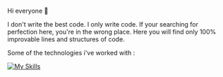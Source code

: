 
Hi everyone 👋 

I don't write the best code. I only write code. If your searching for perfection here, you're in the wrong place. Here you will find only 100% improvable lines and structures of code.
  

Some of the technologies i've worked with : 

[![My Skills](https://skillicons.dev/icons?i=angular,atom,bash,js,html,css,bootstrap,blender,eclipse,firebase,git,github,heroku,hibernate,idea,ai,mysql,nodej,postgres,spring,stackoverflow,threejs,ts,vscode,react,redux)](https://skillicons.dev)




